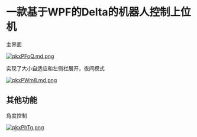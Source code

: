 # 一款基于WPF的Delta的机器人控制上位机
主界面

[![pkxPFoQ.md.png](https://s21.ax1x.com/2024/08/06/pkxPFoQ.md.png)](https://imgse.com/i/pkxPFoQ)

实现了大小自适应和左侧栏展开，夜间模式

[![pkxPWm8.md.png](https://s21.ax1x.com/2024/08/06/pkxPWm8.md.png)](https://imgse.com/i/pkxPWm8)
## 其他功能
角度控制

[![pkxPhTg.png](https://s21.ax1x.com/2024/08/06/pkxPhTg.png)](https://imgse.com/i/pkxPhTg)
